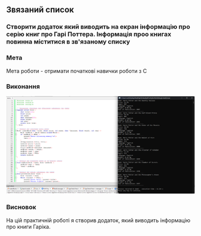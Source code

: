 ## Звязаний список

### Створити додаток який виводить на екран інформацію про серію книг про Гарі Поттера. Інформація проо книгах повинна міститися в зв'язаному списку

### Мета

Мета роботи - отримати початкові навички роботи з С

### Виконання

![img.png](img.png)

### Висновок

На цій практичній роботі я створив додаток, який виводить інформацію про книги Гаріка.
